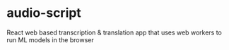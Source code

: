 # audio-script
 React web based transcription & translation app that uses web workers to run ML models in the browser
